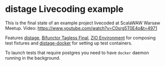 # distage Livecoding example

This is the final state of an example project livecoded at ScalaWAW Warsaw Meetup. Video: https://www.youtube.com/watch?v=C0srg5T0E4o&t=4971

Features [distage](https://izumi.7mind.io/latest/release/doc/distage/),
[Bifunctor Tagless Final](https://github.com/7mind/izumi/blob/v0.10.0-M5/fundamentals/fundamentals-bio/src/main/scala/izumi/functional/bio/package.scala),
[ZIO Environment](https://zio.dev) for composing test fixtures and [distage-docker](https://github.com/7mind/distage-sample/blob/sample/src/test/scala/sample/PostgresDockerModule.scala) for setting up test containers.

To launch tests that require postgres you need to have `docker` daemon running in the background.
